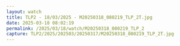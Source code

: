 ```yaml
---
layout: watch
title: TLP2 - 18/03/2025 - M20250318_080219_TLP_2T.jpg
date: 2025-03-18 08:02:19
permalink: /2025/03/18/watch/M20250318_080219_TLP_2
capture: TLP2/2025/202503/20250317/M20250318_080219_TLP_2T.jpg
---
```

